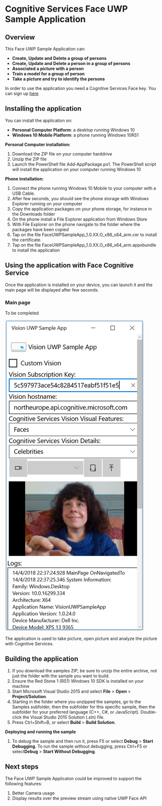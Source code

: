 <!---
  category: AudioVideoAndCamera
  samplefwlink: http://go.microsoft.com/fwlink/p/?LinkId=620563&clcid=0x409
--->

# Cognitive Services Face UWP Sample Application

Overview
--------------
This Face UWP Sample Application  can:

- **Create, Update and Delete a group of persons** 
- **Create, Update and Delete a person in a group of persons** 
- **Associated a picture with a person** 
- **Train a model for a group of person** 
- **Take a picture and try to identify the persons** 

In order to use the application you need a Cognitive Services Face key.
You can sign up [here](https://www.microsoft.com/cognitive-services/en-us/sign-up)  


Installing the application
----------------------------
You can install the application on:

- **Personal Computer Platform**: a desktop running Windows 10
- **Windows 10 Mobile Platform**: a phone running Windows 10RS1


**Personal Computer installation:**

1.  Download the ZIP file on your computer harddrive
2.  Unzip the ZIP file
3.  Launch the PowerShell file Add-AppPackage.ps1. The PowerShell script will install the application on your computer running Windows 10


**Phone installation:**

1.  Connect the phone running Windows 10 Mobile to your computer with a USB Cable.
2.  After few seconds, you should see the phone storage with Windows Explorer running on your computer
3.  Copy the application packages on your phone storage, for instance in the Downloads folder
4.  On the phone install a File Explorer application from Windows Store
5.  With File Explorer on the phone navigate to the folder where the packages have been copied
6.  Tap on the file FaceUWPSampleApp_1.0.XX.O_x86_x64_arm.cer to install the certificate.
7.  Tap on the file FaceUWPSampleApp_1.0.XX.O_x86_x64_arm.appxbundle to install the application


Using the application with Face Cognitive Service
----------------------------
Once the application is installed on your device, you can launch it and the main page will be displayed after few seconds.

### Main page

To be completed

![](https://raw.githubusercontent.com/flecoqui/CognitiveServices/master/FaceUWPSampleApp/Docs/main.png)

The application is used to take picture, open picture and analyze the picture with Cognitive Services.




Building the application
----------------

1. If you download the samples ZIP, be sure to unzip the entire archive, not just the folder with the sample you want to build. 
2. Ensure the Red Stone 1 (RS1) Windows 10 SDK is installed on your machine
3. Start Microsoft Visual Studio 2015 and select **File** \> **Open** \> **Project/Solution**.
3. Starting in the folder where you unzipped the samples, go to the Samples subfolder, then the subfolder for this specific sample, then the subfolder for your preferred language (C++, C#, or JavaScript). Double-click the Visual Studio 2015 Solution (.sln) file.
4. Press Ctrl+Shift+B, or select **Build** \> **Build Solution**.


**Deploying and running the sample**
1.  To debug the sample and then run it, press F5 or select **Debug** \> **Start Debugging**. To run the sample without debugging, press Ctrl+F5 or select**Debug** \> **Start Without Debugging**.

Next steps
--------------

The Face UWP Sample Applicaton could be improved to support the following features:
<p/>

1. Better Camera usage
2. Display results over the preview stream using native UWP Face API 






